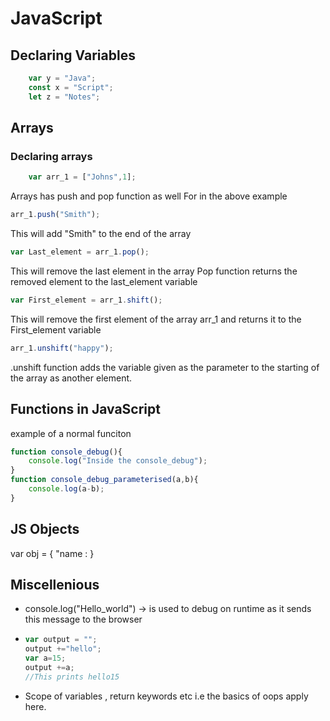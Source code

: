 # JavaScript

## Declaring Variables

```JavaScript
    var y = "Java";
    const x = "Script";
    let z = "Notes";
```

## Arrays

### Declaring arrays

```JavaScript
    var arr_1 = ["Johns",1];
```

Arrays has push and pop function as well
For in the above example

```JavaScript
arr_1.push("Smith");
```

This will add "Smith" to the end of the array

```JavaScript
var Last_element = arr_1.pop();
```

This will remove the last element in the array
Pop function returns the removed element to the last_element variable

```JavaScript
var First_element = arr_1.shift();
```

This will remove the first element of the array arr_1 and returns it to the First_element variable

```JavaScript
arr_1.unshift("happy");
```

.unshift function adds the variable given as the parameter to the starting of the array as another element.

## Functions in JavaScript

example of a normal funciton

```JavaScript
function console_debug(){
    console.log("Inside the console_debug");
}
function console_debug_parameterised(a,b){
    console.log(a-b);
}
```

## JS Objects

var obj = {
"name :
}

## Miscellenious

- console.log("Hello_world") -> is used to debug on runtime as it sends this message to the browser

- ```JavaScript
  var output = "";
  output +="hello";
  var a=15;
  output +=a;
  //This prints hello15
  ```

- Scope of variables , return keywords etc i.e the basics of oops apply here.
